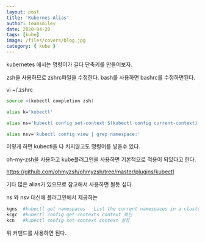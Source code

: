 ```yaml
---
layout: post
title: 'Kubernes Alias'
author: teamsmiley
date: 2020-04-20
tags: [kube]
image: /files/covers/blog.jpg
category: { kube }
---
```


kubernetes 에서는 명령어가 길다 단축키를 만들어보자.

zsh을 사용하므로 zshrc파일을 수정한다. bash를 사용하면 bashrc를 수정하면된다.

vi ~/.zshrc

```bash
source <(kubectl completion zsh)

alias k='kubectl'

alias ns='kubectl config set-context $(kubectl config current-context) --namespace'

alias nsv='kubectl config view | grep namespace:'
```

이렇게 하면 kubectl을 다 치지않고도 명령어를 넣을수 있다.

oh-my-zsh을 사용하고 kube플러그인을 사용하면 기본적으로 적용이 되있다고 한다.

<https://github.com/ohmyzsh/ohmyzsh/tree/master/plugins/kubectl>

기타 많은 alias가 있으므로 참고해서 사용하면 될듯 싶다.

ns 와 nsv 대신에 플러그인에서 제공하는

```bash
kgns  #kubectl get namespaces	List the current namespaces in a cluster 전체 네임스페이스
kcgc  #kubectl config get-contexts context 확인
kcn   #kubectl config set-context context 설정
```

위 커맨드를 사용하면 된다.
